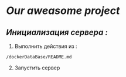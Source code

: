 # *Our aweasome project*
## *Инициализация сервера :*
1. Выполнить действия из : 
```
/dockerDataBase/README.md
```
2. Запустить сервер
